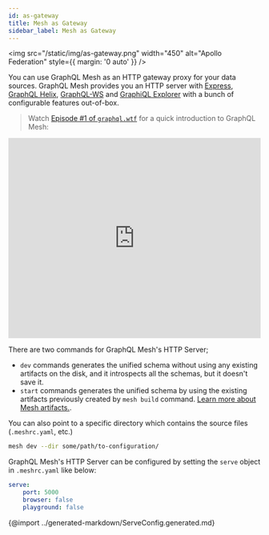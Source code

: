 ```yaml
---
id: as-gateway
title: Mesh as Gateway
sidebar_label: Mesh as Gateway
---
```


<img src="/static/img/as-gateway.png" width="450" alt="Apollo Federation" style={{ margin: '0 auto' }} />

You can use GraphQL Mesh as an HTTP gateway proxy for your data sources. GraphQL Mesh provides you an HTTP server with [Express](https://expressjs.com), [GraphQL Helix](https://github.com/contrawork/graphql-helix), [GraphQL-WS](https://github.com/enisdenjo/graphql-ws#readme) and [GraphiQL Explorer](https://github.com/OneGraph/graphiql-explorer) with a bunch of configurable features out-of-box.

> Watch [Episode #1 of `graphql.wtf`](https://graphql.wtf/episodes/1-graphql-mesh-as-a-gateway) for a quick introduction to GraphQL Mesh:

<iframe
  width="100%"
  height="400"
  src="https://www.youtube.com/embed/fhTg5wPU5LY"
  title="YouTube video player"
  frameBorder="0"
  allow="accelerometer; autoplay; clipboard-write; encrypted-media; gyroscope; picture-in-picture"
  allowFullScreen
></iframe>

There are two commands for GraphQL Mesh's HTTP Server;

- `dev` commands generates the unified schema without using any existing artifacts on the disk, and it introspects all the schemas, but it doesn't save it.
- `start` commands generates the unified schema by using the existing artifacts previously created by `mesh build` command. [Learn more about Mesh artifacts.](/docs/recipes/build-mesh-artifacts).

You can also point to a specific directory which contains the source files (`.meshrc.yaml`, etc.)

```sh
mesh dev --dir some/path/to-configuration/
```

GraphQL Mesh's HTTP Server can be configured by setting the `serve` object in `.meshrc.yaml` like below:

```yaml
serve:
    port: 5000
    browser: false
    playground: false
```

{@import ../generated-markdown/ServeConfig.generated.md}

